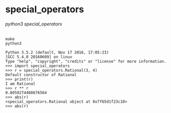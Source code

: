 # special_operators

###### python3 special_operators

	make
    python3

    Python 3.5.2 (default, Nov 17 2016, 17:05:23) 
    [GCC 5.4.0 20160609] on linux
    Type "help", "copyright", "credits" or "license" for more information.
    >>> import special_operators
    >>> r = special_operators.Rational(3, 4)
    Default constructor of Rational
    >>> print(r)
    I am Rational
    >>> r ** r
    0.8059274488676564
    >>> abs(r)
    <special_operators.Rational object at 0x7f65d1f23c10>
    >>> abs(r)



